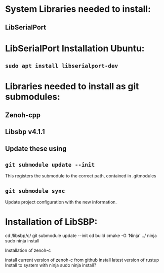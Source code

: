 # System Libraries needed to install:
## LibSerialPort
# LibSerialPort Installation Ubuntu:
## `sudo apt install libserialport-dev`


# Libraries needed to install as git submodules:

## Zenoh-cpp
## Libsbp v4.1.1

## Update these using
## `git submodule update --init`
This registers the submodule to the correct path, contained in .gitmodules

## `git submodule sync`
Update project configuration with the new information.

# Installation of LibSBP:
cd /libsbp/c/
git submodule update --init
cd build
cmake -G 'Ninja' ../
ninja
sudo ninja install


Installation of zenoh-c

install current version of zenoh-c from github
install latest version of rustup
Install to system with ninja
sudo ninja install?

